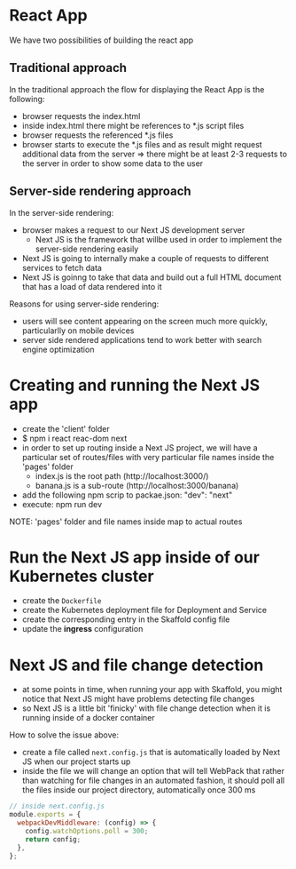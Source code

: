 # React App

We have two possibilities of building the react app

## Traditional approach

In the traditional approach the flow for displaying the React App is the following:

- browser requests the index.html
- inside index.html there might be references to \*.js script files
- browser requests the referenced \*.js files
- browser starts to execute the \*.js files and as result might request additional data from the server
  => there might be at least 2-3 requests to the server in order to show some data to the user

## Server-side rendering approach

In the server-side rendering:

- browser makes a request to our Next JS development server
  - Next JS is the framework that willbe used in order to implement the server-side rendering easily
- Next JS is going to internally make a couple of requests to different services to fetch data
- Next JS is goinng to take that data and build out a full HTML document that has a load of data rendered into it

Reasons for using server-side rendering:

- users will see content appearing on the screen much more quickly, particularlly on mobile devices
- server side rendered applications tend to work better with search engine optimization

# Creating and running the Next JS app

- create the 'client' folder
- \$ npm i react reac-dom next
- in order to set up routing inside a Next JS project, we will have a particular set of routes/files with very particular file names inside the 'pages' folder
  - index.js is the root path (http://localhost:3000/)
  - banana.js is a sub-route (http://localhost:3000/banana)
- add the following npm scrip to packae.json: "dev": "next"
- execute: npm run dev

NOTE: 'pages' folder and file names inside map to actual routes

# Run the Next JS app inside of our Kubernetes cluster

- create the `Dockerfile`
- create the Kubernetes deployment file for Deployment and Service
- create the corresponding entry in the Skaffold config file
- update the **ingress** configuration

# Next JS and file change detection

- at some points in time, when running your app with Skaffold, you might notice that Next JS might have problems detecting file changes
- so Next JS is a little bit 'finicky' with file change detection when it is running inside of a docker container

How to solve the issue above:

- create a file called `next.config.js` that is automatically loaded by Next JS when our project starts up
- inside the file we will change an option that will tell WebPack that rather than watching for file changes in an automated fashion, it should poll all the files inside our project directory, automatically once 300 ms

```js
// inside next.config.js
module.exports = {
  webpackDevMiddleware: (config) => {
    config.watchOptions.poll = 300;
    return config;
  },
};
```
